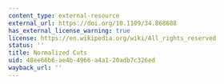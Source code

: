 ```yaml
---
content_type: external-resource
external_url: https://doi.org/10.1109/34.868688
has_external_license_warning: true
license: https://en.wikipedia.org/wiki/All_rights_reserved
status: ''
title: Normalized Cuts
uid: 48ee66b6-ae4b-4966-a4a1-20adb7c326ed
wayback_url: ''
---
```

